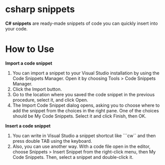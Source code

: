 # csharp snippets

**C# snippets** are ready-made snippets of code you can quickly insert into your code.

# How to Use

**Import a code snippet**
1. You can import a snippet to your Visual Studio installation by using the Code Snippets Manager. Open it by choosing Tools > Code Snippets Manager.
2. Click the Import button.
3. Go to the location where you saved the code snippet in the previous procedure, select it, and click Open.
4. The Import Code Snippet dialog opens, asking you to choose where to add the snippet from the choices in the right pane. One of the choices should be My Code Snippets. Select it and click Finish, then OK.

**Insert a code snippet**
1. You can write in Visual Studio a snippet shortcut like ```cw`` and then press double TAB using the keyboard.
2. Also, you can use another way. With a code file open in the editor, choose Snippets > Insert Snippet from the right-click menu, then My Code Snippets. Then, select a snippet and double-click it.